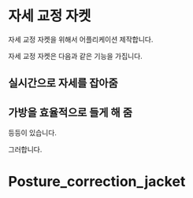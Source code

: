 # 자세 교정 자켓

자세 교정 자켓을 위해서 어플리케이션 제작합니다.

자세 교정 자켓은 다음과 같은 기능을 가집니다.


## 실시간으로 자세를 잡아줌

## 가방을 효율적으로 들게 해 줌

등등이 있습니다.

그러합니다.

# Posture_correction_jacket
